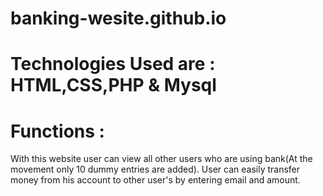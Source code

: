 # banking-wesite.github.io

# Technologies Used are : HTML,CSS,PHP & Mysql

# Functions :
With this website user can view all other users who are using bank(At the movement only 10 dummy entries are added).
User can easily transfer money from his account to other user's by entering email and amount.
